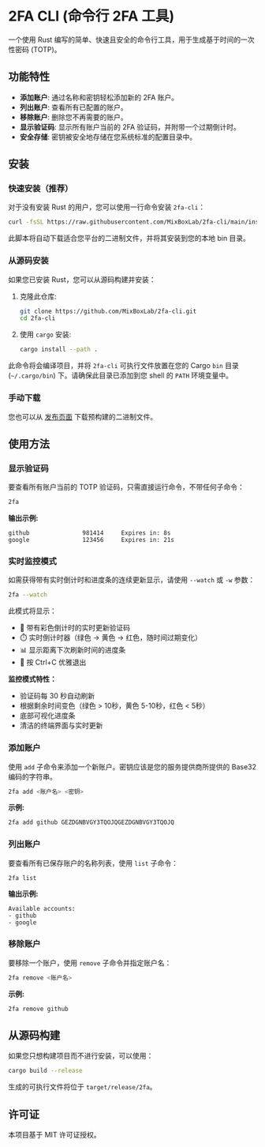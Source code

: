 # 2FA CLI (命令行 2FA 工具)

一个使用 Rust 编写的简单、快速且安全的命令行工具，用于生成基于时间的一次性密码 (TOTP)。

## 功能特性

- **添加账户**: 通过名称和密钥轻松添加新的 2FA 账户。
- **列出账户**: 查看所有已配置的账户。
- **移除账户**: 删除您不再需要的账户。
- **显示验证码**: 显示所有账户当前的 2FA 验证码，并附带一个过期倒计时。
- **安全存储**: 密钥被安全地存储在您系统标准的配置目录中。

## 安装

### 快速安装（推荐）

对于没有安装 Rust 的用户，您可以使用一行命令安装 `2fa-cli`：

```sh
curl -fsSL https://raw.githubusercontent.com/MixBoxLab/2fa-cli/main/install.sh | sh
```

此脚本将自动下载适合您平台的二进制文件，并将其安装到您的本地 bin 目录。

### 从源码安装

如果您已安装 Rust，您可以从源码构建并安装：

1.  克隆此仓库:
    ```sh
    git clone https://github.com/MixBoxLab/2fa-cli.git
    cd 2fa-cli
    ```

2.  使用 `cargo` 安装:
    ```sh
    cargo install --path .
    ```

此命令将会编译项目，并将 `2fa-cli` 可执行文件放置在您的 Cargo `bin` 目录 (`~/.cargo/bin`) 下。请确保此目录已添加到您 shell 的 `PATH` 环境变量中。

### 手动下载

您也可以从 [发布页面](https://github.com/MixBoxLab/2fa-cli/releases) 下载预构建的二进制文件。

## 使用方法

### 显示验证码

要查看所有账户当前的 TOTP 验证码，只需直接运行命令，不带任何子命令：

```sh
2fa
```

**输出示例:**

```
github               981414     Expires in: 8s
google               123456     Expires in: 21s
```

### 实时监控模式

如需获得带有实时倒计时和进度条的连续更新显示，请使用 `--watch` 或 `-w` 参数：

```sh
2fa --watch
```

此模式将显示：
- 🔑 带有彩色倒计时的实时更新验证码
- ⏱️ 实时倒计时器（绿色 → 黄色 → 红色，随时间过期变化）
- 📊 显示距离下次刷新时间的进度条
- 🎯 按 Ctrl+C 优雅退出

**监控模式特性：**
- 验证码每 30 秒自动刷新
- 根据剩余时间变色（绿色 > 10秒，黄色 5-10秒，红色 < 5秒）
- 底部可视化进度条
- 清洁的终端界面与实时更新

### 添加账户

使用 `add` 子命令来添加一个新账户。密钥应该是您的服务提供商所提供的 Base32 编码的字符串。

```sh
2fa add <账户名> <密钥>
```

**示例:**

```sh
2fa add github GEZDGNBVGY3TQOJQGEZDGNBVGY3TQOJQ
```

### 列出账户

要查看所有已保存账户的名称列表，使用 `list` 子命令：

```sh
2fa list
```

**输出示例:**

```
Available accounts:
- github
- google
```

### 移除账户

要移除一个账户，使用 `remove` 子命令并指定账户名：

```sh
2fa remove <账户名>
```

**示例:**

```sh
2fa remove github
```

## 从源码构建

如果您只想构建项目而不进行安装，可以使用：

```sh
cargo build --release
```

生成的可执行文件将位于 `target/release/2fa`。

## 许可证

本项目基于 MIT 许可证授权。
